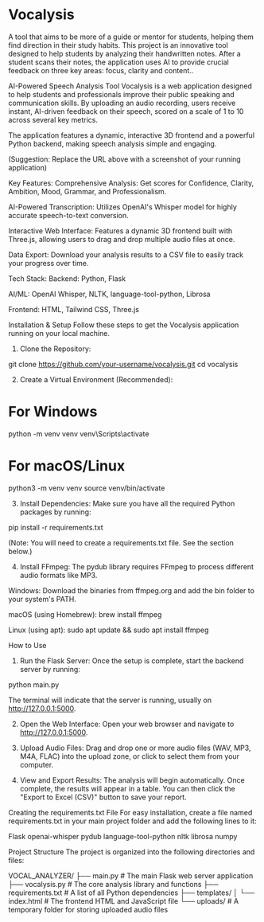 # Vocalysis
A tool that aims to be more of a guide or mentor for students, helping them find direction in their study habits. This project is an innovative tool designed to help students by analyzing their handwritten notes. After a student scans their notes, the application uses AI to provide crucial feedback on three key areas: focus, clarity and content..

AI-Powered Speech Analysis Tool
Vocalysis is a web application designed to help students and professionals improve their public speaking and communication skills. By uploading an audio recording, users receive instant, AI-driven feedback on their speech, scored on a scale of 1 to 10 across several key metrics.

The application features a dynamic, interactive 3D frontend and a powerful Python backend, making speech analysis simple and engaging.

(Suggestion: Replace the URL above with a screenshot of your running application)

Key Features:
Comprehensive Analysis: Get scores for Confidence, Clarity, Ambition, Mood, Grammar, and Professionalism.

AI-Powered Transcription: Utilizes OpenAI's Whisper model for highly accurate speech-to-text conversion.

Interactive Web Interface: Features a dynamic 3D frontend built with Three.js, allowing users to drag and drop multiple audio files at once.

Data Export: Download your analysis results to a CSV file to easily track your progress over time.

Tech Stack:
Backend: Python, Flask

AI/ML: OpenAI Whisper, NLTK, language-tool-python, Librosa

Frontend: HTML, Tailwind CSS, Three.js

Installation & Setup
Follow these steps to get the Vocalysis application running on your local machine.

1. Clone the Repository:

git clone https://github.com/your-username/vocalysis.git
cd vocalysis

2. Create a Virtual Environment (Recommended):

# For Windows
python -m venv venv
venv\Scripts\activate

# For macOS/Linux
python3 -m venv venv
source venv/bin/activate

3. Install Dependencies:
Make sure you have all the required Python packages by running:

pip install -r requirements.txt

(Note: You will need to create a requirements.txt file. See the section below.)

4. Install FFmpeg:
The pydub library requires FFmpeg to process different audio formats like MP3.

Windows: Download the binaries from ffmpeg.org and add the bin folder to your system's PATH.

macOS (using Homebrew): brew install ffmpeg

Linux (using apt): sudo apt update && sudo apt install ffmpeg

How to Use
1. Run the Flask Server:
Once the setup is complete, start the backend server by running:

python main.py

The terminal will indicate that the server is running, usually on http://127.0.0.1:5000.

2. Open the Web Interface:
Open your web browser and navigate to http://127.0.0.1:5000.

3. Upload Audio Files:
Drag and drop one or more audio files (WAV, MP3, M4A, FLAC) into the upload zone, or click to select them from your computer.

4. View and Export Results:
The analysis will begin automatically. Once complete, the results will appear in a table. You can then click the "Export to Excel (CSV)" button to save your report.

Creating the requirements.txt File
For easy installation, create a file named requirements.txt in your main project folder and add the following lines to it:

Flask
openai-whisper
pydub
language-tool-python
nltk
librosa
numpy

Project Structure
The project is organized into the following directories and files:

VOCAL_ANALYZER/
├── main.py              # The main Flask web server application
├── vocalysis.py         # The core analysis library and functions
├── requirements.txt     # A list of all Python dependencies
├── templates/
│   └── index.html       # The frontend HTML and JavaScript file
└── uploads/             # A temporary folder for storing uploaded audio files

